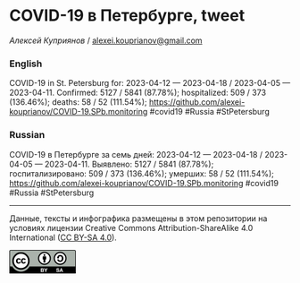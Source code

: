 COVID-19 в Петербурге, tweet
============================

*Алексей Куприянов* /
<a href="mailto:alexei.kouprianov@gmail.com" class="email">alexei.kouprianov@gmail.com</a>

### English

COVID-19 in St. Petersburg for: 2023-04-12 — 2023-04-18 / 2023-04-05 —
2023-04-11. Сonfirmed: 5127 / 5841 (87.78%); hospitalized: 509 / 373
(136.46%); deaths: 58 / 52 (111.54%);
<a href="https://github.com/alexei-kouprianov/COVID-19.SPb.monitoring" class="uri">https://github.com/alexei-kouprianov/COVID-19.SPb.monitoring</a>
\#covid19 \#Russia \#StPetersburg

### Russian

COVID-19 в Петербурге за семь дней: 2023-04-12 — 2023-04-18 / 2023-04-05
— 2023-04-11. Выявлено: 5127 / 5841 (87.78%); госпитализировано: 509 /
373 (136.46%); умерших: 58 / 52 (111.54%);
<a href="https://github.com/alexei-kouprianov/COVID-19.SPb.monitoring" class="uri">https://github.com/alexei-kouprianov/COVID-19.SPb.monitoring</a>
\#covid19 \#Russia \#StPetersburg

------------------------------------------------------------------------

Данные, тексты и инфографика размещены в этом репозитории на условиях
лицензии Creative Commons Attribution-ShareAlike 4.0 International ([CC
BY-SA 4.0](https://creativecommons.org/licenses/by-sa/4.0/)).

![](../misc/CC-BY-SA-icon.png "CC-BY-SA")
